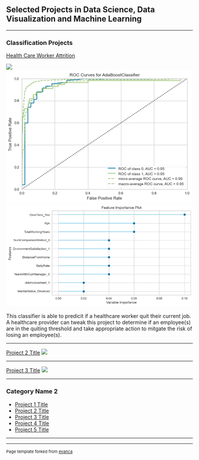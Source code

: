 ## Selected Projects in Data Science, Data Visualization and Machine Learning

---

### Classification Projects 

[Health Care Worker Attrition](https://github.com/schneirc73/Healthcare_Attrition_Prediction)

<img src="images/H_Turnover_Classifier.png.png?raw=true"/>
<img src="images/HTurnover_ROC.png?raw=true"/>
<img src="images/HTurnover_Feature.png?raw=true"/>

This classifier is able to predicit if a healthcare worker quit their current job.  A healthcare provider can tweak this project to determine if an employee(s) are in the quiting threshold and take appropriate action to mitgate the risk of losing an employee(s).

---
[Project 2 Title](/pdf/sample_presentation.pdf)
<img src="images/dummy_thumbnail.jpg?raw=true"/>

---
[Project 3 Title](http://example.com/)
<img src="images/dummy_thumbnail.jpg?raw=true"/>

---

### Category Name 2

- [Project 1 Title](http://example.com/)
- [Project 2 Title](http://example.com/)
- [Project 3 Title](http://example.com/)
- [Project 4 Title](http://example.com/)
- [Project 5 Title](http://example.com/)

---




---
<p style="font-size:11px">Page template forked from <a href="https://github.com/evanca/quick-portfolio">evanca</a></p>
<!-- Remove above link if you don't want to attibute -->
